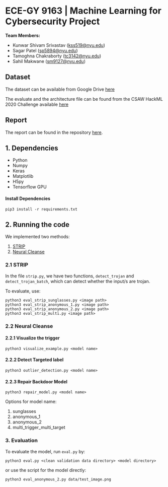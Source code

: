 # ECE-GY 9163 | Machine Learning for Cybersecurity Project

**Team Members:** 

- Kunwar Shivam Srivastav (kss519@nyu.edu)
- Sagar Patel (sp5894@nyu.edu)
- Tamoghna Chakraborty (tc3142@nyu.edu)
- Sahil Makwane (sm9127@nyu.edu)


## Dataset
The dataset can be available from Google Drive [here](https://drive.google.com/drive/folders/1LEJR9aXC4sb4NGLZR8POmu-EVbucTBqj?usp=sharing)

The evaluate and the architecture file can be found from the CSAW HackML 2020 Challenge available [here](https://github.com/csaw-hackml/CSAW-HackML-2020)

## Report 

The report can be found in the repository [here](REPORT.pdf). 

## 1. Dependencies
- Python
- Numpy
- Keras
- Matplotlib
- H5py
- Tensorflow GPU

#### Install Dependencies
```
pip3 install -r requirements.txt
```

## 2. Running the code

We implemented two methods:

1. [STRIP](https://arxiv.org/pdf/1902.06531.pdf)
2. [Neural Cleanse](https://people.cs.uchicago.edu/~ravenben/publications/pdf/backdoor-sp19.pdf)

### 2.1 STRIP

In the file `strip.py`, we have two functions, `detect_trojan` and `detect_trojan_batch`, which can detect whether the input/s are trojan.

To evaluate, use:
```
python3 eval_strip_sunglasses.py <image path>
python3 eval_strip_anonymous_1.py <image path>
python3 eval_strip_anonymous_2.py <image path>
python3 eval_strip_multi.py <image path>
```

### 2.2 Neural Cleanse

#### 2.2.1 Visualize the trigger

```
python3 visualize_example.py <model name>
```

#### 2.2.2 Detect Targeted label

```
python3 outlier_detection.py <model name>
```

#### 2.2.3 Repair Backdoor Model

```
python3 repair_model.py <model name>
```

Options for model name:
1. sunglasses
2. anonymous_1
3. anonymous_2
4. multi_trigger_multi_target


### 3. Evaluation

To evaluate the model, run `eval.py` by:

```
python3 eval.py <clean validation data directory> <model directory>
```

or use the script for the model directly:

```
python3 eval_anonymous_2.py data/test_image.png
```
